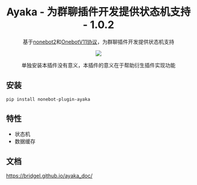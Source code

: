 <div align="center">

# Ayaka - 为群聊插件开发提供状态机支持 - 1.0.2

基于[nonebot2](https://github.com/nonebot/nonebot2)和[OnebotV11协议](https://github.com/botuniverse/onebot-11)，为群聊插件开发提供状态机支持

<img src="https://img.shields.io/pypi/pyversions/nonebot-plugin-ayaka">

单独安装本插件没有意义，本插件的意义在于帮助衍生插件实现功能

</div>

## 安装

```
pip install nonebot-plugin-ayaka
``` 

## 特性

- 状态机
- 数据缓存

## 文档

https://bridgel.github.io/ayaka_doc/
